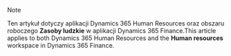 > [!NOTE]
> <span data-ttu-id="29e42-101">Ten artykuł dotyczy aplikacji Dynamics 365 Human Resources oraz obszaru roboczego **Zasoby ludzkie** w aplikacji Dynamics 365 Finance.</span><span class="sxs-lookup"><span data-stu-id="29e42-101">This article applies to both Dynamics 365 Human Resources and the **Human resources** workspace in Dynamics 365 Finance.</span></span>